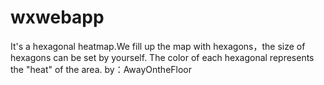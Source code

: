 # wxwebapp
It's a hexagonal heatmap.We fill up the map with hexagons，the size of hexagons can be set by yourself.
The color of each hexagonal represents the "heat" of the area.
by：AwayOntheFloor
